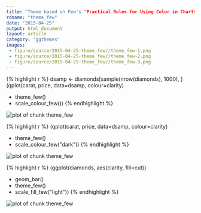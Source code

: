 ```yaml
---
title: "Theme based on Few's "Practical Rules for Using Color in Charts""
rdname: "theme_few"
date: "2015-04-25"
output: html_document
layout: article
category: "ggthemes"
images:
 - figure/source/2015-04-25-theme_few//theme_few-1.png
 - figure/source/2015-04-25-theme_few//theme_few-2.png
 - figure/source/2015-04-25-theme_few//theme_few-3.png
---
```





{% highlight r %}
dsamp <- diamonds[sample(nrow(diamonds), 1000), ]
(qplot(carat, price, data=dsamp, colour=clarity)
+ theme_few()
+ scale_colour_few())
{% endhighlight %}

![plot of chunk theme_few](/allYourFigureAreBelongToUs/figure/source/2015-04-25-theme_few/theme_few-1.png) 

{% highlight r %}
(qplot(carat, price, data=dsamp, colour=clarity)
+ theme_few()
+ scale_colour_few("dark"))
{% endhighlight %}

![plot of chunk theme_few](/allYourFigureAreBelongToUs/figure/source/2015-04-25-theme_few/theme_few-2.png) 

{% highlight r %}
(ggplot(diamonds, aes(clarity, fill=cut))
+ geom_bar()
+ theme_few()
+ scale_fill_few("light"))
{% endhighlight %}

![plot of chunk theme_few](/allYourFigureAreBelongToUs/figure/source/2015-04-25-theme_few/theme_few-3.png) 